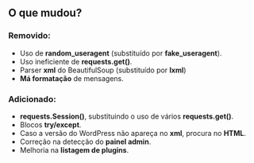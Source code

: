 ## O que mudou?

### Removido:

<ul>
	<li> Uso de <strong>random_useragent</strong> (substituído por <strong>fake_useragent</strong>). </li>
	<li> Uso ineficiente de <strong>requests.get()</strong>. </li>
	<li> Parser <strong>xml</strong> do BeautifulSoup (substituído por <strong>lxml</strong>)
	<li> <strong>Má formatação</strong> de mensagens. </li>
</ul>

### Adicionado:

<ul>
	<li> <strong>requests.Session()</strong>, substituindo o uso de vários <strong>requests.get()</strong>.</li>
	<li> Blocos <strong>try/except</strong>. </li>
	<li> Caso a versão do WordPress não apareça no <strong>xml</strong>, procura no <strong>HTML</strong>. </li>
	<li> Correção na detecção do <strong>painel admin</strong>. </li>
	<li> Melhoria na <strong>listagem de plugins</strong>. </li>
</ul>
